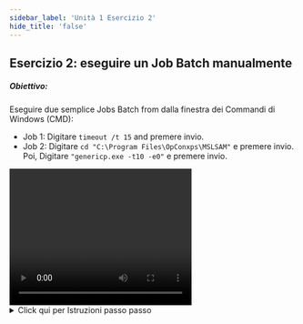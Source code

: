 ```yaml
---
sidebar_label: 'Unità 1 Esercizio 2'
hide_title: 'false'
---
```


## Esercizio 2: eseguire un Job Batch manualmente

##### Obiettivo:

Eseguire due semplice Jobs Batch from dalla finestra dei Commandi di Windows (CMD):

* Job 1: Digitare ```timeout /t 15``` and premere invio.
* Job 2: Digitare ```cd "C:\Program Files\OpConxps\MSLSAM"``` e premere invio. Poi, Digitare ```"genericp.exe -t10 -e0"``` e premere invio.

<div>
<video width="320" height="240" controls>
  <source src="videobasic/U1E2.mp4" type="video/mp4"></source>
Your browser does not support the video tag.
</video>
</div>

<details>

<summary>Click qui per Istruzioni passo passo</summary>

Click qui per Istruzioni passo passo

1.  Premere il pulsante Start di Windows, digitare ```cmd```, e premere il tasto INVIO.
2. Dalla finestra dei comandi, digitare: ```timeout /t 15```
3. premere il tasto INVIO.
  * Potrai vedere il comando timeout eseguito contare all'indietro per 15 secondi Nota: Hai eseguito questo programma con l'utente di Windows con cui sei loggato ovvero ```SMATRAINING\SMAUSER```. Hai eseguito il programma nella Macchina su cui hai fatto accesso ovvero ```SMATRAINING```.

4. Dal finestra dei Comandi digitare:
```
cd “C:\Program Files\OpConxps\MSLSAM”
```
5. Premere il taso INVIO.
6. Continuare a digitare nella finestra dei comandi:
```
genericp.exe -t10 -e0
```
7. premere il tasto INVIO.
8. Il programma genericp.exe verrà eseguito per 10 secondi e poi terminerà.

</details>